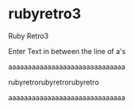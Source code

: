 rubyretro3
==========

Ruby Retro3


Enter Text in between the line of a's

aaaaaaaaaaaaaaaaaaaaaaaaaaaaaa

rubyretrorubyretrorubyretro

aaaaaaaaaaaaaaaaaaaaaaaaaaaaaa

